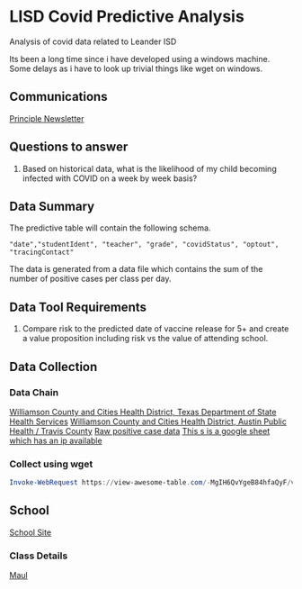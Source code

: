 # LISD Covid Predictive Analysis

Analysis of covid data related to Leander ISD

Its been a long time since i have developed using a windows machine.  Some delays as i have to look up trivial things like wget on windows.

## Communications

[Principle Newsletter](https://www.smore.com/2jake)

## Questions to answer

1. Based on historical data, what is the likelihood of my child becoming infected with COVID on a week by week basis?

## Data Summary

The predictive table will contain the following schema.

```
"date","studentIdent", "teacher", "grade", "covidStatus", "optout", "tracingContact"
```

The data is generated from a data file which contains the sum of the number of positive cases per class per day.

## Data Tool Requirements

1. Compare risk to the predicted date of vaccine release for 5+ and create a value proposition including risk vs the value of attending school.

## Data Collection

### Data Chain

[Williamson County and Cities Health District, Texas Department of State Health Services](https://experience.arcgis.com/experience/ae30cf23f70b40fda5a4804e7601eee9)
[Williamson County and Cities Health District, Austin Public Health / Travis County](https://www.leanderisd.org/covid19dashboard/)
[Raw positive case data](https://docs.google.com/spreadsheets/d/1zyEfyCwd061b92EK_Pzk7cGw0y04u5s4Bk1XjXKMlJM/edit#gid=0)
[This s is a google sheet which has an ip available](https://developers.google.com/sheets/api/quickstart/python)

### Collect using wget

```powershell
Invoke-WebRequest https://view-awesome-table.com/-MgIH6QvYgeB84hfaQyF/view -OutFile wgetResult.txt
```

## School

[School Site](https://whitestone.leanderisd.org/)

### Class Details

[Maul](https://sites.google.com/leanderisd.org/ms-mauls-class/home)
